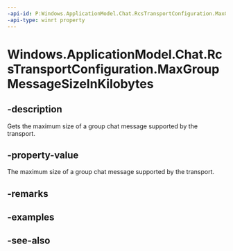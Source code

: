 ```yaml
---
-api-id: P:Windows.ApplicationModel.Chat.RcsTransportConfiguration.MaxGroupMessageSizeInKilobytes
-api-type: winrt property
---
```


<!-- Property syntax
public int MaxGroupMessageSizeInKilobytes { get; }
-->

# Windows.ApplicationModel.Chat.RcsTransportConfiguration.MaxGroupMessageSizeInKilobytes

## -description
Gets the maximum size of a group chat message supported by the transport.

## -property-value
The maximum size of a group chat message supported by the transport.

## -remarks

## -examples

## -see-also
